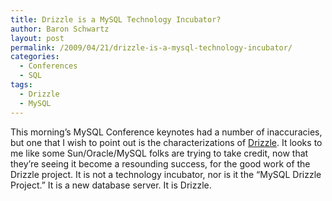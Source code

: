 ```yaml
---
title: Drizzle is a MySQL Technology Incubator?
author: Baron Schwartz
layout: post
permalink: /2009/04/21/drizzle-is-a-mysql-technology-incubator/
categories:
  - Conferences
  - SQL
tags:
  - Drizzle
  - MySQL
---
```

This morning&#8217;s MySQL Conference keynotes had a number of inaccuracies, but one that I wish to point out is the characterizations of [Drizzle][1]. It looks to me like some Sun/Oracle/MySQL folks are trying to take credit, now that they&#8217;re seeing it become a resounding success, for the good work of the Drizzle project. It is not a technology incubator, nor is it the &#8220;MySQL Drizzle Project.&#8221; It is a new database server. It is Drizzle.

 [1]: https://launchpad.net/drizzle